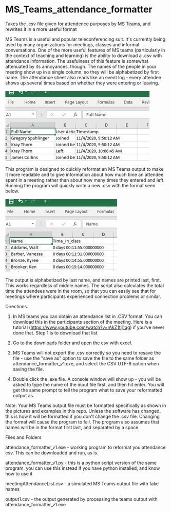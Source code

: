 # MS_Teams_attendance_formatter
Takes the .csv file given for attendence purposes by MS Teams, and rewrites it in a more useful format

MS Teams is a useful and popular teleconferencing suit. It's currently being used by many organizations for meetings, classes and informal conversations. One of
the more useful features of MS teams (particularly in the context of teaching and learning) is the ability to download a .csv with attendance information. The usefulness
of this feature is somewhat attenuated by its annoyances, though. The names of the people in your meeting show up in a single column, so they will be alphabetized
by first name. The attendance sheet also reads like an event log - every attendee shows up several times based on whether they were entering or leaving. 
<br><br>
<img src="https://github.com/gspahlin/MS_Teams_attendance_formatter/blob/master/figs/preformat.jpg">

This program is designed to quickly reformat an MS Teams output to make it more readable and to give information about how much time an attendee spent in a meeting
rather than about how many times they entered and left. Running the program will quickly write a new .csv with the format seen below.
<br><br>
<img src="https://github.com/gspahlin/MS_Teams_attendance_formatter/blob/master/figs/postformat.jpg">

The output is alphabetized by last name, and names are printed last, first. This works regardless of middle names. The script also calculates the total time the
attendees were in the room, so that you can easily see that for meetings where participants experienced connection problems or similar.


Directions. 

1) In MS teams you can obtain an attendance list in .CSV format. You can download this in the participants section of the meeting. Here is a tutorial (https://www.youtube.com/watch?v=iAkZ1tlj1qg) 
if you've never done that. Step 1 is to download that list.

2) Go to the downloads folder and open the csv with excel. 

3) MS Teams will not export the .csv correctly so you need to resave the file - use the "save as" option to save the file to the same folder as 
attendance_formatter_v1.exe, and select the CSV UTF-8 option when saving the file.

4) Double click the .exe file. A console window will show up - you will be asked to type the name of the input file first, and then hit enter. You will get the same 
prompt to tell the program what to save your reformatted output as. 

Note: Your MS Teams output file must be formatted specifically as shown in the pictures and examples in this repo. Unless the software has changed, this is how it
will be formatted if you don't change the .csv file. Changing the format will cause the program to fail. The program also assumes that names will be in the format first last, and separated by a space.

Files and Folders

attendance_formatter_v1.exe - working program to reformat you attendance csv. This can be downloaded and run, as is.

attendance_formatter_v1.py - this is a python script version of the same program. you can use this instead if you have python installed, and know how to use it

meetingAttendanceList.csv - a simulated MS Teams output file with fake names

output1.csv - the output generated by processing the teams output with attendance_formatter_v1.exe
